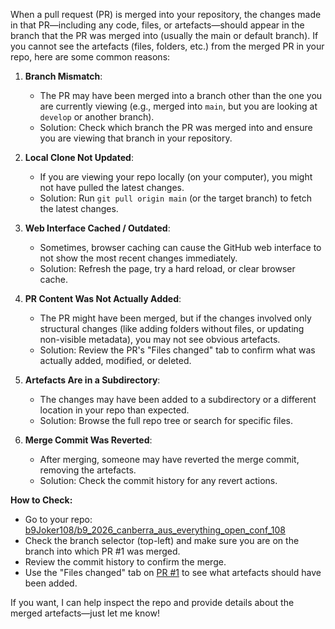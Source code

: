 
When a pull request (PR) is merged into your repository, the changes made in that PR—including any code, files, or artefacts—should appear in the branch that the PR was merged into (usually the main or default branch). If you cannot see the artefacts (files, folders, etc.) from the merged PR in your repo, here are some common reasons:

1. **Branch Mismatch**:  
   - The PR may have been merged into a branch other than the one you are currently viewing (e.g., merged into `main`, but you are looking at `develop` or another branch).
   - Solution: Check which branch the PR was merged into and ensure you are viewing that branch in your repository.

2. **Local Clone Not Updated**:  
   - If you are viewing your repo locally (on your computer), you might not have pulled the latest changes.
   - Solution: Run `git pull origin main` (or the target branch) to fetch the latest changes.

3. **Web Interface Cached / Outdated**:  
   - Sometimes, browser caching can cause the GitHub web interface to not show the most recent changes immediately.
   - Solution: Refresh the page, try a hard reload, or clear browser cache.

4. **PR Content Was Not Actually Added**:  
   - The PR might have been merged, but if the changes involved only structural changes (like adding folders without files, or updating non-visible metadata), you may not see obvious artefacts.
   - Solution: Review the PR's "Files changed" tab to confirm what was actually added, modified, or deleted.

5. **Artefacts Are in a Subdirectory**:  
   - The changes may have been added to a subdirectory or a different location in your repo than expected.
   - Solution: Browse the full repo tree or search for specific files.

6. **Merge Commit Was Reverted**:  
   - After merging, someone may have reverted the merge commit, removing the artefacts.
   - Solution: Check the commit history for any revert actions.

**How to Check:**
- Go to your repo: [b9Joker108/b9_2026_canberra_aus_everything_open_conf_108](https://github.com/b9Joker108/b9_2026_canberra_aus_everything_open_conf_108)
- Check the branch selector (top-left) and make sure you are on the branch into which PR #1 was merged.
- Review the commit history to confirm the merge.
- Use the "Files changed" tab on [PR #1](https://github.com/b9Joker108/b9_2026_canberra_aus_everything_open_conf_108/pull/1) to see what artefacts should have been added.

If you want, I can help inspect the repo and provide details about the merged artefacts—just let me know!

